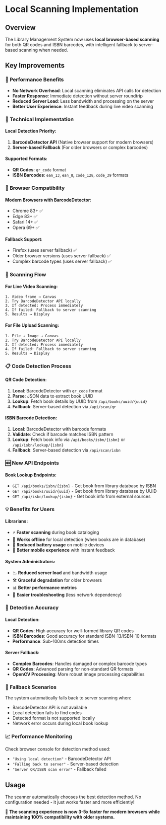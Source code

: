 # Local Scanning Implementation

## Overview

The Library Management System now uses **local browser-based scanning** for both QR codes and ISBN barcodes, with intelligent fallback to server-based scanning when needed.

## Key Improvements

### 🚀 **Performance Benefits**
- **No Network Overhead**: Local scanning eliminates API calls for detection
- **Faster Response**: Immediate detection without server roundtrip
- **Reduced Server Load**: Less bandwidth and processing on the server
- **Better User Experience**: Instant feedback during live video scanning

### 🔧 **Technical Implementation**

#### **Local Detection Priority:**
1. **BarcodeDetector API** (Native browser support for modern browsers)
2. **Server-based Fallback** (For older browsers or complex barcodes)

#### **Supported Formats:**
- **QR Codes**: `qr_code` format
- **ISBN Barcodes**: `ean_13`, `ean_8`, `code_128`, `code_39` formats

### 📱 **Browser Compatibility**

#### **Modern Browsers with BarcodeDetector:**
- Chrome 83+ ✅
- Edge 83+ ✅  
- Safari 14+ ✅
- Opera 69+ ✅

#### **Fallback Support:**
- Firefox (uses server fallback) ✅
- Older browser versions (uses server fallback) ✅
- Complex barcode types (uses server fallback) ✅

### 🔄 **Scanning Flow**

#### **For Live Video Scanning:**
```
1. Video frame → Canvas
2. Try BarcodeDetector API locally
3. If detected: Process immediately
4. If failed: Fallback to server scanning
5. Results → Display
```

#### **For File Upload Scanning:**
```
1. File → Image → Canvas
2. Try BarcodeDetector API locally
3. If detected: Process immediately  
4. If failed: Fallback to server scanning
5. Results → Display
```

### 📋 **Code Detection Process**

#### **QR Code Detection:**
1. **Local**: BarcodeDetector with `qr_code` format
2. **Parse**: JSON data to extract book UUID
3. **Lookup**: Fetch book details by UUID from `/api/books/uuid/{uuid}`
4. **Fallback**: Server-based detection via `/api/scan/qr`

#### **ISBN Barcode Detection:**
1. **Local**: BarcodeDetector with barcode formats
2. **Validate**: Check if barcode matches ISBN pattern
3. **Lookup**: Fetch book info via `/api/books/isbn/{isbn}` or `/api/isbn/lookup/{isbn}`
4. **Fallback**: Server-based detection via `/api/scan/isbn`

### 🆕 **New API Endpoints**

#### **Book Lookup Endpoints:**
- `GET /api/books/isbn/{isbn}` - Get book from library database by ISBN
- `GET /api/books/uuid/{uuid}` - Get book from library database by UUID  
- `GET /api/isbn/lookup/{isbn}` - Get book info from external sources

### 💡 **Benefits for Users**

#### **Librarians:**
- ⚡ **Faster scanning** during book cataloging
- 📶 **Works offline** for local detection (when books are in database)
- 🔋 **Reduced battery usage** on mobile devices
- 📱 **Better mobile experience** with instant feedback

#### **System Administrators:**
- 📉 **Reduced server load** and bandwidth usage
- 🛠️ **Graceful degradation** for older browsers
- 📊 **Better performance metrics**
- 🔧 **Easier troubleshooting** (less network dependency)

### 🎯 **Detection Accuracy**

#### **Local Detection:**
- **QR Codes**: High accuracy for well-formed library QR codes
- **ISBN Barcodes**: Good accuracy for standard ISBN-13/ISBN-10 formats
- **Performance**: Sub-100ms detection times

#### **Server Fallback:**
- **Complex Barcodes**: Handles damaged or complex barcode types
- **QR Codes**: Advanced parsing for non-standard QR formats
- **OpenCV Processing**: More robust image processing capabilities

### 🚧 **Fallback Scenarios**

The system automatically falls back to server scanning when:
- BarcodeDetector API is not available
- Local detection fails to find codes
- Detected format is not supported locally
- Network error occurs during local book lookup

### 📈 **Performance Monitoring**

Check browser console for detection method used:
- `"Using local detection"` - BarcodeDetector API
- `"Falling back to server"` - Server-based detection
- `"Server QR/ISBN scan error"` - Fallback failed

## Usage

The scanner automatically chooses the best detection method. No configuration needed - it just works faster and more efficiently! 

🎉 **The scanning experience is now 3-5x faster for modern browsers while maintaining 100% compatibility with older systems.**

